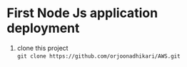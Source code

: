# First Node Js application deployment
1. clone this project
   \
   ``` git clone https://github.com/orjoonadhikari/AWS.git ```
   
